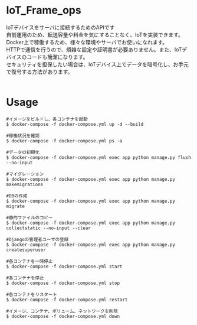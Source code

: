 # IoT_Frame_ops
IoTデバイスをサーバに接続するためのAPIです<br>
自前運用のため、転送容量や料金を気にすることなく、IoTを実装できます。<br>
Docker上で稼働するため、様々な環境やサーバでお使いになれます。<br>
HTTPで通信を行うので、煩雑な設定や証明書が必要ありません。また、IoTデバイスのコードも簡潔になります。<br>
セキュリティを担保したい場合は、IoTデバイス上でデータを暗号化し、お手元で復号する方法があります。<br>
<br>
# Usage
```
#イメージをビルドし、各コンテナを起動
$ docker-compose -f docker-compose.yml up -d --build

#稼働状況を確認
$ docker-compose -f docker-compose.yml ps -a

#データの初期化
$ docker-compose -f docker-compose.yml exec app python manage.py flush --no-input

#マイグレーション
$ docker-compose -f docker-compose.yml exec app python manage.py makemigrations

#DBの作成
$ docker-compose -f docker-compose.yml exec app python manage.py migrate

#静的ファイルのコピー
$ docker-compose -f docker-compose.yml exec app python manage.py collectstatic --no-input --clear

#Djangoの管理者ユーザの登録
$ docker-compose -f docker-compose.yml exec app python manage.py createsuperuser

#各コンテナを一時停止
$ docker-compose -f docker-compose.yml start

#各コンテナを停止
$ docker-compose -f docker-compose.yml stop

#各コンテナをリスタート
$ docker-compose -f docker-compose.yml restart

#イメージ、コンテナ、ボリューム、ネットワークを削除
$ docker-compose -f docker-compose.yml down
```
